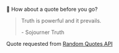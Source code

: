 📣 How about a quote before you go?

> Truth is powerful and it prevails.
>
> <p>- Sojourner Truth</p>

Quote requested from [Random Quotes API](https://github.com/lukePeavey/quotable)
